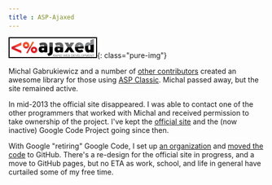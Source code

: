 ```yaml
---
title : ASP-Ajaxed
---
```


![ASP-Ajaxed Logo](/res/logo-aspajaxed.png){: class="pure-img"}

Michal Gabrukiewicz and a number of [other contributors](http://www.asp-ajaxed.org/about/) created an awesome library for those using [ASP Classic](https://en.wikipedia.org/wiki/Active_Server_Pages). Michal passed away, but the site remained active.

In mid-2013 the official site disappeared. I was able to contact one of the other programmers that worked with Michal and received permission to take ownership of the project. I've kept the [official site](http://www.asp-ajaxed.org/) and the (now inactive) Google Code Project going since then.

With Google "retiring" Google Code, I set up [an organization](https://github.com/ASP-Ajaxed) and [moved the code](https://github.com/ASP-Ajaxed/asp-ajaxed) to GitHub. There's a re-design for the official site in progress, and a move to GitHub pages, but no ETA as work, school, and life in general have curtailed some of my free time.